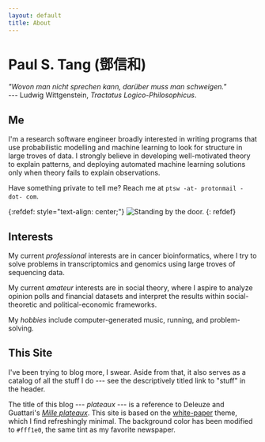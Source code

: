 ```yaml
---
layout: default
title: About
---
```


Paul S. Tang (鄧信和)
=====================

_"Wovon man nicht sprechen kann, darüber muss man schweigen."_  
--- Ludwig Wittgenstein, _Tractatus Logico-Philosophicus_.

Me
--
I'm a research software engineer broadly interested in writing programs that use probabilistic modelling and machine learning to look for structure in large troves of data. I strongly believe in developing well-motivated theory to explain patterns, and deploying automated machine learning solutions only when theory fails to explain observations.

Have something private to tell me? Reach me at `ptsw -at- protonmail -dot- com`.

{:refdef: style="text-align: center;"}
![Standing by the door.](https://ptsw.ca/images/me.jpg "Me")
{: refdef}

Interests
---------
My current _professional_ interests are in cancer bioinformatics, where I try to solve problems in transcriptomics and genomics using large troves of sequencing data.

My current _amateur_ interests are in social theory, where I aspire to analyze opinion polls and financial datasets and interpret the results within social-theoretic and political-economic frameworks.

My _hobbies_ include computer-generated music, running, and problem-solving.

This Site
---------
I've been trying to blog more, I swear. Aside from that, it also serves as a catalog of all the stuff I do --- see the descriptively titled link to "stuff" in the header.

The title of this blog --- _plateaux_ --- is a reference to Deleuze and Guattari's [_Mille plateaux_](https://en.wikipedia.org/wiki/A_Thousand_Plateaus).
This site is based on the <a href="https://github.com/vinitkumar/white-paper">white-paper</a> theme, which I find refreshingly minimal.
The background color has been modified to `#fff1e0`, the same tint as my favorite newspaper.
